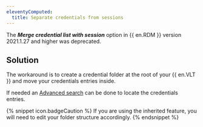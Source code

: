 ```yaml
---
eleventyComputed:
  title: Separate credentials from sessions
---
```

The ***Merge credential list with session*** option in {{ en.RDM }} version 2021.1.27 and higher was deprecated.
## Solution
The workaround is to create a credential folder at the root of your {{ en.VLT }} and move your credentials entries inside.  

If needed an [Advanced search](/rdm/windows/commands/view/panels/search/advanced/) can be done to locate the credentials entries.  

{% snippet icon.badgeCaution %}
If you are using the inherited feature, you will need to edit your folder structure accordingly.
{% endsnippet %}
